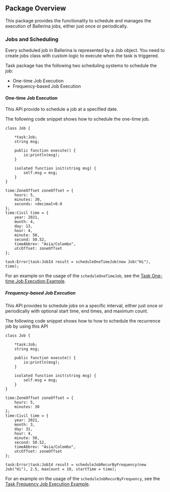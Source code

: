 ## Package Overview

This package provides the functionality to schedule and manages the execution of Ballerina jobs, either just once or periodically.

### Jobs and Scheduling

Every scheduled job in Ballerina is represented by a Job object. You need to create jobs class with custom logic to execute when the task is triggered.

Task package has the following two scheduling systems to schedule the job:

- One-time Job Execution
- Frequency-based Job Execution 

#### One-time Job Execution

This API provide to schedule a job at a specified date.

The following code snippet shows how to schedule the one-time job.


```ballerina
class Job {

    *task:Job;
    string msg;

    public function execute() {
        io:println(msg);
    }

    isolated function init(string msg) {
        self.msg = msg;
    }
}

time:ZoneOffset zoneOffset = {
    hours: 5,
    minutes: 30,
    seconds: <decimal>0.0
};
time:Civil time = {
    year: 2021,
    month: 4,
    day: 13,
    hour: 4,
    minute: 50,
    second: 50.52,
    timeAbbrev: "Asia/Colombo",
    utcOffset: zoneOffset
};

task:Error|task:JobId result = scheduleOneTimeJob(new Job("Hi"), time);
```
For an example on the usage of the `scheduleOneTimeJob`, see the [Task One-time Job Execution Example](https://ballerina.io/learn/by-example/task-one-time-job-execution.html).

##### Frequency-based Job Execution

This API provides to schedule jobs on a specific interval, either just once or periodically with optional start time, end times, and maximum count.

The following code snippet shows how to how to schedule the recurrence job by using this API

```ballerina
class Job {

    *task:Job;
    string msg;

    public function execute() {
        io:println(msg);
    }

    isolated function init(string msg) {
        self.msg = msg;
    }
}

time:ZoneOffset zoneOffset = {
    hours: 5,
    minutes: 30
};
time:Civil time = {
    year: 2021,
    month: 3,
    day: 31,
    hour: 4,
    minute: 50,
    second: 50.52,
    timeAbbrev: "Asia/Colombo",
    utcOffset: zoneOffset
};

task:Error|task:JobId result = scheduleJobRecurByFrequency(new Job("Hi"), 2.5, maxCount = 10, startTime = time);
```
For an example on the usage of the `scheduleJobRecurByFrequency`, see the [Task Frequency Job Execution Example](https://ballerina.io/learn/by-example/task-frequency-job-execution.html).
